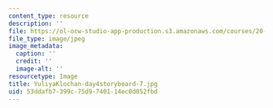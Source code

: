 ```yaml
---
content_type: resource
description: ''
file: https://ol-ocw-studio-app-production.s3.amazonaws.com/courses/20-219-becoming-the-next-bill-nye-writing-and-hosting-the-educational-show-january-iap-2015/53ddafb7399c75d9740114ec0d052fbd_YuliyaKlochan-day4storyboard-7.jpg
file_type: image/jpeg
image_metadata:
  caption: ''
  credit: ''
  image-alt: ''
resourcetype: Image
title: YuliyaKlochan-day4storyboard-7.jpg
uid: 53ddafb7-399c-75d9-7401-14ec0d052fbd
---
```

